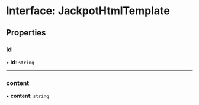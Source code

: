 # Interface: JackpotHtmlTemplate

## Properties

### id

• **id**: `string`

___

### content

• **content**: `string`
